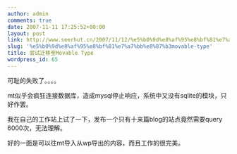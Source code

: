 ```yaml
---
author: admin
comments: true
date: 2007-11-11 17:25:52+00:00
layout: post
link: http://www.seerhut.cn/2007/11/12/%e5%b0%9d%e8%af%95%e8%bf%81%e7%a7%bb%e8%87%b3movable-type/
slug: '%e5%b0%9d%e8%af%95%e8%bf%81%e7%a7%bb%e8%87%b3movable-type'
title: 尝试迁移至Movable Type
wordpress_id: 65
---
```


可耻的失败了。。。。

mt似乎会疯狂连接数据库，造成mysql停止响应，系统中又没有sqlite的模块，只好作罢。

我在自己的工作站上试了一下，发布一个只有十来篇blog的站点竟然需要query 6000次，无法理解。

好的一面是可以往mt导入从wp导出的内容，而且工作的很完美。
